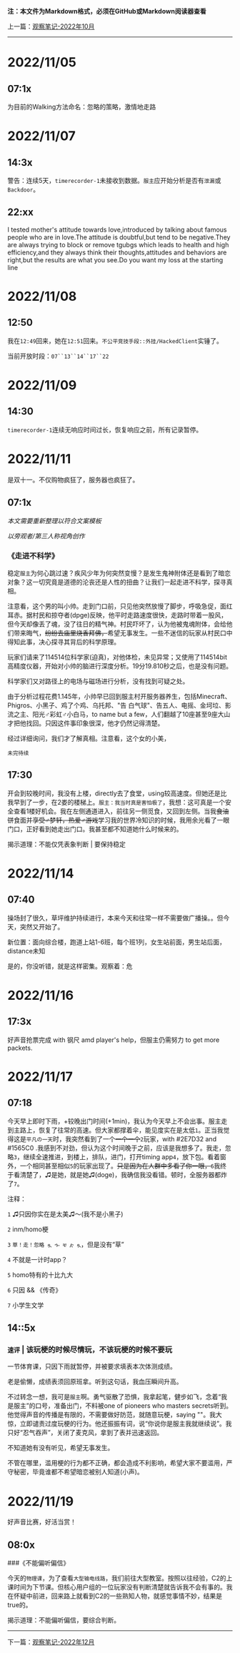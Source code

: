 **注：本文件为Markdown格式，必须在GitHub或Markdown阅读器查看**

上一篇：[观察笔记-2022年10月](https://github.com/wujinjun-MC/spectator-notes/blob/main/%E8%A7%82%E5%AF%9F%E7%AC%94%E8%AE%B0/%E8%A7%82%E5%AF%9F%E7%AC%94%E8%AE%B0-2022%E5%B9%B410%E6%9C%88.md)

--------

# 2022/11/05

## 07:1x

为目前的Walking方法命名：忽略的策略，激情地走路

# 2022/11/07

## 14:3x

警告：连续5天，`timerecorder-1`未接收到数据。`服主`应开始分析是否有`泄漏`或`Backdoor`。

## 22:xx

I tested mother's attitude towards love,introduced by talking about famous people who are in love.The attitude is doubtful,but tend to be negative.They are always trying to block or remove tgubgs which leads to health and high efficiency,and they always think their thoughts,attitudes and behaviors are right,but the results are what you see.Do you want my loss at the starting line

# 2022/11/08

## 12:50

我在`12:49`回来，她在`12:51`回来。`不公平竞技手段::外挂/HackedClient`实锤了。

当前开放时段：`07``13``14``17``22`

# 2022/11/09

## 14:30

`timerecorder-1`连续无响应时间过长，恢复响应之前，所有记录暂停。

# 2022/11/11

是双十一。不仅购物疯狂了，服务器也疯狂了。

## 07:1x

*本文需要重新整理以符合文案模板*

*以旁观者/第三人称视角创作*

### 《走进不科学》

稳定`服主`为何心跳过速？疾风少年为何突然变慢？是发生鬼神附体还是看到了暗恋对象？这一切究竟是道德的沦丧还是人性的扭曲？让我们一起走进不科学，探寻真相。

注意看，这个男的叫小帅。走到门口前，只见他突然放慢了脚步，呼吸急促，面红耳赤。据村民和掠夺者(dpge)反映，他平时走路速度很快，走路时带着一股风，但今天却像丢了魂，没了往日的精气神。村民吓坏了，认为他被鬼魂附体，会给他们带来晦气，~~纷纷去庙里烧香拜佛，~~希望无事发生。一些不迷信的玩家从村民口中得知此事，决心探寻其背后的科学原理。

玩家们请来了114514位科学家(迫真)，对他体检，未见异常；又使用了114514bit高精度仪器，开始对小帅的脑进行深度分析。19分19.810秒之后，也是没有问题。

科学家们又对路径上的电场与磁场进行分析，没有找到可疑之处。

由于分析过程花费1.145年，小帅早已回到服主村开服务器养生，包括Minecraft、Phigros、小黑子、鸡了个鸡、乌托邦、"告 白气球"、告五人、电摇、金坷垃、影流之主、阳光♂彩虹♂小白马，to name but a few，人们翻越了10座甚至9座大山才把他找回。只因这件事印象很深，他才仍然记得清楚。

经过详细询问，我们才了解真相。注意看，这个女的小美，

`未完待续`

## 17:30

开会到较晚时间，我没有上楼，directly去了食堂，using较高速度。但她还是比我早到了一步，在2娄的楼梯上。`服主：我当时真是害怕极了`，我想：这可真是一个安全查看1楼好机会。我在左侧通道进入，前往另一侧觅食，又回到左侧。当我~~食油饼~~食面并~~享受♂梦轩，热爱♂游戏~~学习我的世界冷知识的时候，我用余光看了一眼门口，正好看到她走出门口。我甚至都不知道她什么时候来的。

揭示道理：不能仅凭表象判断 | 要保持稳定

# 2022/11/14

## 07:40

操场封了很久，草坪维护持续进行，本来今天和往常一样不需要做广播操。。但今天，突然又开始了。

新位置：面向综合楼，跑道上站1-6班，每个班1列，女生站前面，男生站后面，distance未知

是的，你没听错，就是这样密集。观察着：危

# 2022/11/16

## 17:3x

好声音抢票完成 with 钢尺 amd player's help，但服主仍需努力 to get more packets.

# 2022/11/17

## 07:18

今天早上即时下雨，+较晚出门时间(+1min)，我认为今天早上不会出事。服主走到主路上，恢复了往常的高速。但大家都撑着伞，能见度实在是太低`1`。正当我觉得这是`平凡の一天`时，我突然看到了一个~~一个一个~~`2`玩家，with #2E7D32 and #1565C0 .我感到不对劲，但认为这个时间晚于之前，应该是我想多了。我走，忽略`3`，继续全速推进，到楼上，排队，进门，打开timing app`4`，放下包。看着窗外，一个相同甚至相似`5`的玩家出现了。~~只是因为在人群中多看了你一眼，~~`6`我终于看清楚了，♫是她，就是她♫(doge)，我确信我没看错。顿时，全服务器都炸了`7`。

注释：

`1` ♫只因你实在是太美♫～(我不是小黑子)

`2` inm/homo梗

`3` `草！走！忽略 ጿ ኈ ቼ ዽ ጿ`，但是没有“草”

`4` 不就是一计时app？

`5` homo特有的十比九大

`6` 只因 && 《传奇》

`7` 小学生文学

## 14::5x

### `速评` | 该玩梗的时候尽情玩，不该玩梗的时候不要玩

一节体育课，只因下雨就暂停，并被要求填表本次体测成绩。

老是偷懒，成绩表须回原班拿。听到这句话，我血压瞬间升高。

不过转念一想，我可是`服主`啊。勇气驱散了恐惧，我拿起笔，健步如飞，念着“我是服主”的口号，准备出门，不料被one of pioneers who masters secrets听到。他觉得声音的传播是有限的，不需要做好防范，就随意玩梗，saying ""。我大惊，立即谴责过度玩梗的行为。他还振振有词，说“你说你是服主我就继续说”。我只好“忍气吞声”，关闭了麦克风，拿到了表并迅速返回。

不知道她有没有听见，希望无事发生。

不管在哪里，滥用梗的行为都不正确，都会造成不利影响，希望大家不要滥用，严守秘密，毕竟谁都不希望暗恋被别人知道(小声)。

# 2022/11/19

好声音比赛，好活当赏！

## 08:0x

###《不能偏听偏信》

今天的`物理课`，为了查看`大型输电线路`，我们前往大型教室。按照以往经验，C2的上课时间为下节课。但核心用户组的一位玩家没有判断清楚就告诉我不会有事的。我在怀疑中前进，回来路上就看到C2的一些熟知人物，就感觉事情不妙，结果是true的。

揭示道理：不能偏听偏信，要综合判断。

--------

下一篇：[观察笔记-2022年12月](https://github.com/wujinjun-MC/spectator-notes/blob/main/%E8%A7%82%E5%AF%9F%E7%AC%94%E8%AE%B0/%E8%A7%82%E5%AF%9F%E7%AC%94%E8%AE%B0-2022%E5%B9%B412%E6%9C%88.md)
